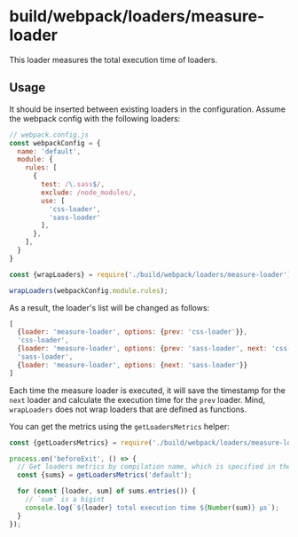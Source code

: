 # build/webpack/loaders/measure-loader

This loader measures the total execution time of loaders.

## Usage

It should be inserted between existing loaders in the configuration.
Assume the webpack config with the following loaders:

```js
// webpack.config.js
const webpackConfig = {
  name: 'default',
  module: {
    rules: [
      {
        test: /\.sass$/,
        exclude: /node_modules/,
        use: [
          'css-loader',
          'sass-loader'
        ],
      },
    ],
  }
}
```


```js
const {wrapLoaders} = require('./build/webpack/loaders/measure-loader');

wrapLoaders(webpackConfig.module.rules);
```

As a result, the loader's list will be changed as follows:

```js
[
  {loader: 'measure-loader', options: {prev: 'css-loader'}},
  'css-loader',
  {loader: 'measure-loader', options: {prev: 'sass-loader', next: 'css-loader'}},
  'sass-loader',
  {loader: 'measure-loader', options: {next: 'sass-loader'}}
]
```

Each time the measure loader is executed, it will save the timestamp for the `next` loader
and calculate the execution time for the `prev` loader.
Mind, `wrapLoaders` does not wrap loaders that are defined as functions.

You can get the metrics using the `getLoadersMetrics` helper:

```js
const {getLoadersMetrics} = require('./build/webpack/loaders/measure-loader');

process.on('beforeExit', () => {
  // Get loaders metrics by compilation name, which is specified in the webpack config
  const {sums} = getLoadersMetrics('default');

  for (const [loader, sum] of sums.entries()) {
    // `sum` is a bigint
    console.log(`${loader} total execution time ${Number(sum)} μs`);
  }
});

```
